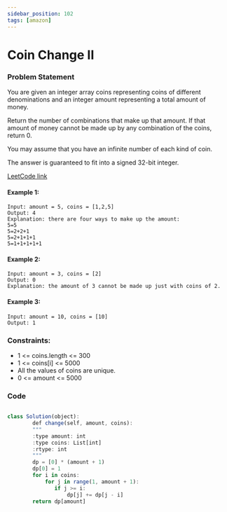 ```yaml
---
sidebar_position: 102
tags: [amazon]
---
```


# Coin Change II

### Problem Statement

You are given an integer array coins representing coins of different denominations and an integer amount representing a total amount of money.

Return the number of combinations that make up that amount. If that amount of money cannot be made up by any combination of the coins, return 0.

You may assume that you have an infinite number of each kind of coin.

The answer is guaranteed to fit into a signed 32-bit integer.

[LeetCode link](https://leetcode.com/problems/coin-change-ii)

#### Example 1:

```
Input: amount = 5, coins = [1,2,5]
Output: 4
Explanation: there are four ways to make up the amount:
5=5
5=2+2+1
5=2+1+1+1
5=1+1+1+1+1
```

#### Example 2:

```
Input: amount = 3, coins = [2]
Output: 0
Explanation: the amount of 3 cannot be made up just with coins of 2.
```

#### Example 3:

```
Input: amount = 10, coins = [10]
Output: 1
```

### Constraints:

- 1 <= coins.length <= 300
- 1 <= coins[i] <= 5000
- All the values of coins are unique.
- 0 <= amount <= 5000

### Code

```jsx title="Python Code"

class Solution(object):
        def change(self, amount, coins):
        """
        :type amount: int
        :type coins: List[int]
        :rtype: int
        """
        dp = [0] * (amount + 1)
        dp[0] = 1
        for i in coins:
            for j in range(1, amount + 1):
               if j >= i:
                   dp[j] += dp[j - i]
        return dp[amount]
```
